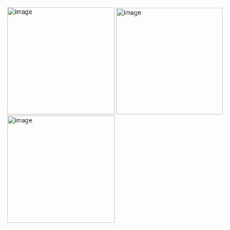 <img width="250" alt="image" src="https://user-images.githubusercontent.com/73888467/155587259-fd9e2288-4c0f-41e0-8509-29d56db0350e.png">

<img width="248" alt="image" src="https://user-images.githubusercontent.com/73888467/155587308-b1b31e74-eb5e-4130-8f82-a204f24bdd23.png">
<img width="250" alt="image" src="https://user-images.githubusercontent.com/73888467/155587332-ee821b67-46a6-4610-ad1e-bf3d3d51be6a.png">
